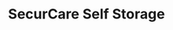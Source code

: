 ---
title: "SecurCare Self Storage"
url: /tulsa/securcare-self-storage-south-yale-avenue/
shop: Mieten
---